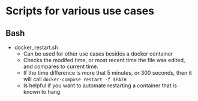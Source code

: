 Scripts for various use cases
=========

Bash
------------

- docker_restart.sh
  - Can be used for other use cases besides a docker container
  - Checks the modifed time, or most recent time the file was edited, and compares to current time. 
  - If the time difference is more that 5 minutes, or 300 seconds, then it will call `docker-compose restart -f $PATH`
  - Is helpful if you want to automate restarting a container that is known to hang
